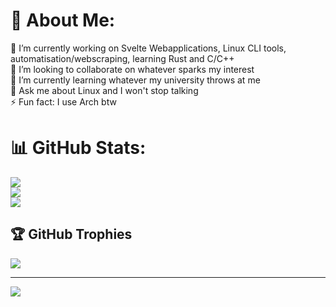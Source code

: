 # 💫 About Me:
🔭 I’m currently working on Svelte Webapplications, Linux CLI tools, automatisation/webscraping, learning Rust and C/C++<br>👯 I’m looking to collaborate on whatever sparks my interest<br>🌱 I’m currently learning whatever my university throws at me<br>💬 Ask me about Linux and I won't stop talking<br>⚡ Fun fact: I use Arch btw

# 📊 GitHub Stats:
![](https://github-readme-stats.vercel.app/api?username=halsschmerzen&theme=dark&hide_border=false&include_all_commits=true&count_private=false)<br/>
![](https://github-readme-streak-stats.herokuapp.com/?user=halsschmerzen&theme=dark&hide_border=false)<br/>
![](https://github-readme-stats.vercel.app/api/top-langs/?username=halsschmerzen&theme=dark&hide_border=false&include_all_commits=true&count_private=false&layout=compact)

## 🏆 GitHub Trophies
![](https://github-profile-trophy.vercel.app/?username=halsschmerzen&theme=radical&no-frame=false&no-bg=true&margin-w=4)

---
[![](https://visitcount.itsvg.in/api?id=halsschmerzen&icon=0&color=3)](https://visitcount.itsvg.in)

<!-- Proudly created with GPRM ( https://gprm.itsvg.in ) -->
